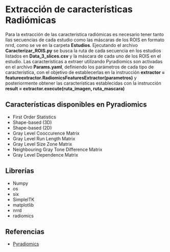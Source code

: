 # Extracción de características Radiómicas
Para la extracción de las característica radiómicas es necesario tener tanto llas secuencias de cada estudio como las máscaras de los ROIS  en formato nrrd, como se ve en la carpeta **Estudios**. Ejecutando el archivo **Caracterizar_ROIS.py** se busca la ruta de cada secuencia en los estudios listados en **Data_3_slices.csv** y la máscara de cada uno de los ROIS en el estudio. 
Las características a extraer utilizando Pyradiomics son activadas en el archivo **Params.yaml**, definiendo los parámetros de cada tipo de característica, con el objetivo de establecerlas en la instrucción **extractor = featureextractor.RadiomicsFeaturesExtractor(parametros)** y posteriormente obtener las características establecidas con la instrucción **result = extractor.execute(ruta_imagen, ruta_mascara)**

## Características disponibles en Pyradiomics

* First Order Statistics
* Shape-based (3D)
* Shape-based (2D)
* Gray Level Cooccurence Matrix
* Gray Level Run Length Matrix
* Gray Level Size Zone Matrix
* Neighbouring Gray Tone Difference Matrix
* Gray Level Dependence Matrix

## Librerías 

* Numpy
* os
* six
* SimpleITK
* matplotlib
* nrrd
* radiomics

## Referencias

* [Pyradiomics](https://pyradiomics.readthedocs.io/en/latest/installation.html)

